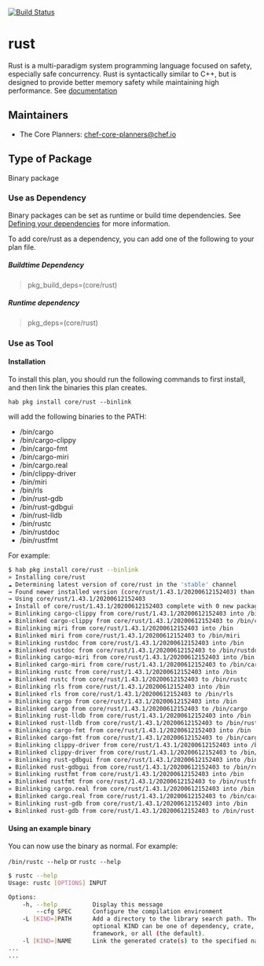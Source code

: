 [![Build Status](https://dev.azure.com/chefcorp-partnerengineering/Chef%20Base%20Plans/_apis/build/status/chef-base-plans.rust?branchName=master)](https://dev.azure.com/chefcorp-partnerengineering/Chef%20Base%20Plans/_build/latest?definitionId=136&branchName=master)

# rust

Rust is a multi-paradigm system programming language focused on safety, especially safe concurrency. Rust is syntactically similar to C++, but is designed to provide better memory safety while maintaining high performance.  See [documentation](https://www.rust-lang.org)

## Maintainers

* The Core Planners: <chef-core-planners@chef.io>

## Type of Package

Binary package

### Use as Dependency

Binary packages can be set as runtime or build time dependencies. See [Defining your dependencies](https://www.habitat.sh/docs/developing-packages/developing-packages/#sts=Define%20Your%20Dependencies) for more information.

To add core/rust as a dependency, you can add one of the following to your plan file.

##### Buildtime Dependency

> pkg_build_deps=(core/rust)

##### Runtime dependency

> pkg_deps=(core/rust)

### Use as Tool

#### Installation

To install this plan, you should run the following commands to first install, and then link the binaries this plan creates.

``hab pkg install core/rust --binlink``

will add the following binaries to the PATH:

* /bin/cargo
* /bin/cargo-clippy
* /bin/cargo-fmt
* /bin/cargo-miri
* /bin/cargo.real
* /bin/clippy-driver
* /bin/miri
* /bin/rls
* /bin/rust-gdb
* /bin/rust-gdbgui
* /bin/rust-lldb
* /bin/rustc
* /bin/rustdoc
* /bin/rustfmt

For example:

```bash
$ hab pkg install core/rust --binlink
» Installing core/rust
☁ Determining latest version of core/rust in the 'stable' channel
→ Found newer installed version (core/rust/1.43.1/20200612152403) than remote version (core/rust/1.43.1/20200601114117)
→ Using core/rust/1.43.1/20200612152403
★ Install of core/rust/1.43.1/20200612152403 complete with 0 new packages installed.
» Binlinking cargo-clippy from core/rust/1.43.1/20200612152403 into /bin
★ Binlinked cargo-clippy from core/rust/1.43.1/20200612152403 to /bin/cargo-clippy
» Binlinking miri from core/rust/1.43.1/20200612152403 into /bin
★ Binlinked miri from core/rust/1.43.1/20200612152403 to /bin/miri
» Binlinking rustdoc from core/rust/1.43.1/20200612152403 into /bin
★ Binlinked rustdoc from core/rust/1.43.1/20200612152403 to /bin/rustdoc
» Binlinking cargo-miri from core/rust/1.43.1/20200612152403 into /bin
★ Binlinked cargo-miri from core/rust/1.43.1/20200612152403 to /bin/cargo-miri
» Binlinking rustc from core/rust/1.43.1/20200612152403 into /bin
★ Binlinked rustc from core/rust/1.43.1/20200612152403 to /bin/rustc
» Binlinking rls from core/rust/1.43.1/20200612152403 into /bin
★ Binlinked rls from core/rust/1.43.1/20200612152403 to /bin/rls
» Binlinking cargo from core/rust/1.43.1/20200612152403 into /bin
★ Binlinked cargo from core/rust/1.43.1/20200612152403 to /bin/cargo
» Binlinking rust-lldb from core/rust/1.43.1/20200612152403 into /bin
★ Binlinked rust-lldb from core/rust/1.43.1/20200612152403 to /bin/rust-lldb
» Binlinking cargo-fmt from core/rust/1.43.1/20200612152403 into /bin
★ Binlinked cargo-fmt from core/rust/1.43.1/20200612152403 to /bin/cargo-fmt
» Binlinking clippy-driver from core/rust/1.43.1/20200612152403 into /bin
★ Binlinked clippy-driver from core/rust/1.43.1/20200612152403 to /bin/clippy-driver
» Binlinking rust-gdbgui from core/rust/1.43.1/20200612152403 into /bin
★ Binlinked rust-gdbgui from core/rust/1.43.1/20200612152403 to /bin/rust-gdbgui
» Binlinking rustfmt from core/rust/1.43.1/20200612152403 into /bin
★ Binlinked rustfmt from core/rust/1.43.1/20200612152403 to /bin/rustfmt
» Binlinking cargo.real from core/rust/1.43.1/20200612152403 into /bin
★ Binlinked cargo.real from core/rust/1.43.1/20200612152403 to /bin/cargo.real
» Binlinking rust-gdb from core/rust/1.43.1/20200612152403 into /bin
★ Binlinked rust-gdb from core/rust/1.43.1/20200612152403 to /bin/rust-gdb
```

#### Using an example binary

You can now use the binary as normal.  For example:

``/bin/rustc --help`` or ``rustc --help``

```bash
$ rustc --help
Usage: rustc [OPTIONS] INPUT

Options:
    -h, --help          Display this message
        --cfg SPEC      Configure the compilation environment
    -L [KIND=]PATH      Add a directory to the library search path. The
                        optional KIND can be one of dependency, crate, native,
                        framework, or all (the default).
    -l [KIND=]NAME      Link the generated crate(s) to the specified native
...
...
```
